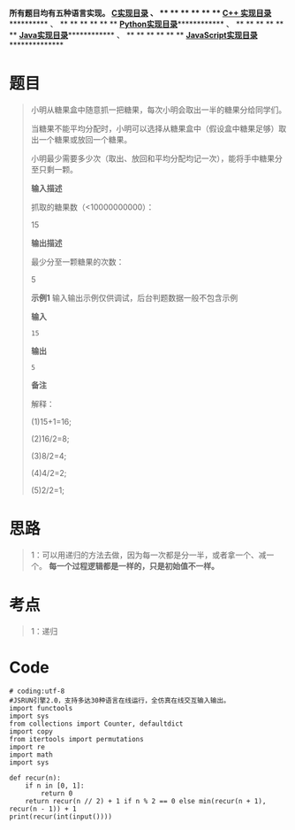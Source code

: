 **所有题目均有五种语言实现。
**[C实现目录](https://renjie.blog.csdn.net/article/details/129190260 "C实现目录")** 、
** ** ** ** ** ** **[C++
实现目录](https://blog.csdn.net/misayaaaaa/category_12036814.html "C++
实现目录")************** 、 ** ** ** ** ** **
**[Python实现目录](https://blog.csdn.net/misayaaaaa/category_12111005.html
"Python实现目录")************** 、 ** ** ** ** ** **
**[Java实现目录](https://blog.csdn.net/misayaaaaa/category_12111006.html
"Java实现目录")************** 、 ** ** ** ** ** **
**[JavaScript实现目录](https://blog.csdn.net/misayaaaaa/category_12199270.html
"JavaScript实现目录")****************

# 题目

> 小明从糖果盒中随意抓一把糖果，每次小明会取出一半的糖果分给同学们。
>
> 当糖果不能平均分配时，小明可以选择从糖果盒中（假设盒中糖果足够）取出一个糖果或放回一个糖果。
>
> 小明最少需要多少次（取出、放回和平均分配均记一次），能将手中糖果分至只剩一颗。
>
> **输入描述**
>
> 抓取的糖果数（<10000000000）：
>
> 15
>
> **输出描述**
>
> 最少分至一颗糖果的次数：
>
> 5
>
> **示例1** 输入输出示例仅供调试，后台判题数据一般不包含示例
>
> **输入**
>
> `15`
>
> **输出**
>
> `5`
>
> **备注**
>
> 解释：
>
> (1)15+1=16;
>
> (2)16/2=8;
>
> (3)8/2=4;
>
> (4)4/2=2;
>
> (5)2/2=1;

# 思路

> 1：可以用递归的方法去做，因为每一次都是分一半，或者拿一个、减一个。 **每一个过程逻辑都是一样的，只是初始值不一样。**

# 考点

> 1：递归

# Code

    
    
    # coding:utf-8
    #JSRUN引擎2.0，支持多达30种语言在线运行，全仿真在线交互输入输出。 
    import functools
    import sys
    from collections import Counter, defaultdict
    import copy
    from itertools import permutations
    import re
    import math
    import sys
    
    def recur(n):
        if n in [0, 1]:
            return 0
        return recur(n // 2) + 1 if n % 2 == 0 else min(recur(n + 1), recur(n - 1)) + 1
    print(recur(int(input())))

